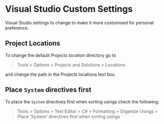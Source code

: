 # Visual Studio Custom Settings

Visual Studio settings to change to make it more customised for personal preference.

## Project Locations

To change the default *Projects location* directory go to

> Tools > Options > Projects and Solutions > Locations

and change the path in the Projects locations text box.

## Place `System` directives first

To place the `System` directives first when sorting usings check the following:

> Tools > Options > Text Editor > C# > Formatting > Organize Usings > Place 'System' directives first when sorting usings
